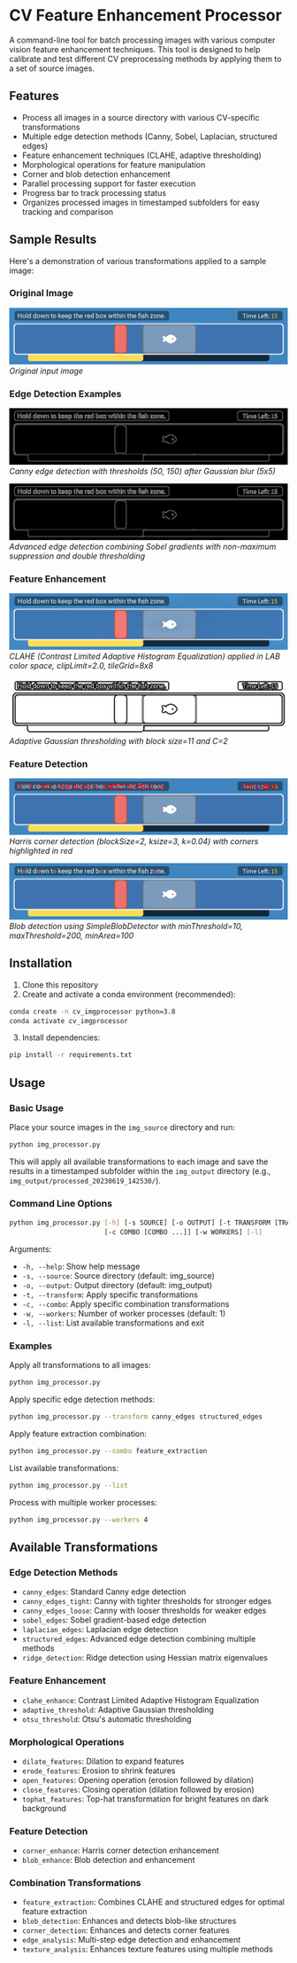 # CV Feature Enhancement Processor

A command-line tool for batch processing images with various computer vision feature enhancement techniques. This tool is designed to help calibrate and test different CV preprocessing methods by applying them to a set of source images.

## Features

- Process all images in a source directory with various CV-specific transformations
- Multiple edge detection methods (Canny, Sobel, Laplacian, structured edges)
- Feature enhancement techniques (CLAHE, adaptive thresholding)
- Morphological operations for feature manipulation
- Corner and blob detection enhancement
- Parallel processing support for faster execution
- Progress bar to track processing status
- Organizes processed images in timestamped subfolders for easy tracking and comparison

## Sample Results

Here's a demonstration of various transformations applied to a sample image:

### Original Image
![Sample Image](img_source/sampleimg.png)
*Original input image*

### Edge Detection Examples
![Canny Edges](img_output/processed_19700000_000000/sampleimg_canny_edges.png)
*Canny edge detection with thresholds (50, 150) after Gaussian blur (5x5)*

![Structured Edges](img_output/processed_19700000_000000/sampleimg_structured_edges.png)
*Advanced edge detection combining Sobel gradients with non-maximum suppression and double thresholding*

### Feature Enhancement
![CLAHE Enhanced](img_output/processed_19700000_000000/sampleimg_clahe_enhance.png)
*CLAHE (Contrast Limited Adaptive Histogram Equalization) applied in LAB color space, clipLimit=2.0, tileGrid=8x8*

![Adaptive Threshold](img_output/processed_19700000_000000/sampleimg_adaptive_threshold.png)
*Adaptive Gaussian thresholding with block size=11 and C=2*

### Feature Detection
![Corner Detection](img_output/processed_19700000_000000/sampleimg_corner_enhance.png)
*Harris corner detection (blockSize=2, ksize=3, k=0.04) with corners highlighted in red*

![Blob Detection](img_output/processed_19700000_000000/sampleimg_blob_enhance.png)
*Blob detection using SimpleBlobDetector with minThreshold=10, maxThreshold=200, minArea=100*

## Installation

1. Clone this repository
2. Create and activate a conda environment (recommended):
```bash
conda create -n cv_imgprocessor python=3.8
conda activate cv_imgprocessor
```
3. Install dependencies:
```bash
pip install -r requirements.txt
```

## Usage

### Basic Usage

Place your source images in the `img_source` directory and run:

```bash
python img_processor.py
```

This will apply all available transformations to each image and save the results in a timestamped subfolder within the `img_output` directory (e.g., `img_output/processed_20230619_142530/`).

### Command Line Options

```bash
python img_processor.py [-h] [-s SOURCE] [-o OUTPUT] [-t TRANSFORM [TRANSFORM ...]]
                        [-c COMBO [COMBO ...]] [-w WORKERS] [-l]
```

Arguments:
- `-h, --help`: Show help message
- `-s, --source`: Source directory (default: img_source)
- `-o, --output`: Output directory (default: img_output)
- `-t, --transform`: Apply specific transformations
- `-c, --combo`: Apply specific combination transformations
- `-w, --workers`: Number of worker processes (default: 1)
- `-l, --list`: List available transformations and exit

### Examples

Apply all transformations to all images:
```bash
python img_processor.py
```

Apply specific edge detection methods:
```bash
python img_processor.py --transform canny_edges structured_edges
```

Apply feature extraction combination:
```bash
python img_processor.py --combo feature_extraction
```

List available transformations:
```bash
python img_processor.py --list
```

Process with multiple worker processes:
```bash
python img_processor.py --workers 4
```

## Available Transformations

### Edge Detection Methods
- `canny_edges`: Standard Canny edge detection
- `canny_edges_tight`: Canny with tighter thresholds for stronger edges
- `canny_edges_loose`: Canny with looser thresholds for weaker edges
- `sobel_edges`: Sobel gradient-based edge detection
- `laplacian_edges`: Laplacian edge detection
- `structured_edges`: Advanced edge detection combining multiple methods
- `ridge_detection`: Ridge detection using Hessian matrix eigenvalues

### Feature Enhancement
- `clahe_enhance`: Contrast Limited Adaptive Histogram Equalization
- `adaptive_threshold`: Adaptive Gaussian thresholding
- `otsu_threshold`: Otsu's automatic thresholding

### Morphological Operations
- `dilate_features`: Dilation to expand features
- `erode_features`: Erosion to shrink features
- `open_features`: Opening operation (erosion followed by dilation)
- `close_features`: Closing operation (dilation followed by erosion)
- `tophat_features`: Top-hat transformation for bright features on dark background

### Feature Detection
- `corner_enhance`: Harris corner detection enhancement
- `blob_enhance`: Blob detection and enhancement

### Combination Transformations
- `feature_extraction`: Combines CLAHE and structured edges for optimal feature extraction
- `blob_detection`: Enhances and detects blob-like structures
- `corner_detection`: Enhances and detects corner features
- `edge_analysis`: Multi-step edge detection and enhancement
- `texture_analysis`: Enhances texture features using multiple methods 